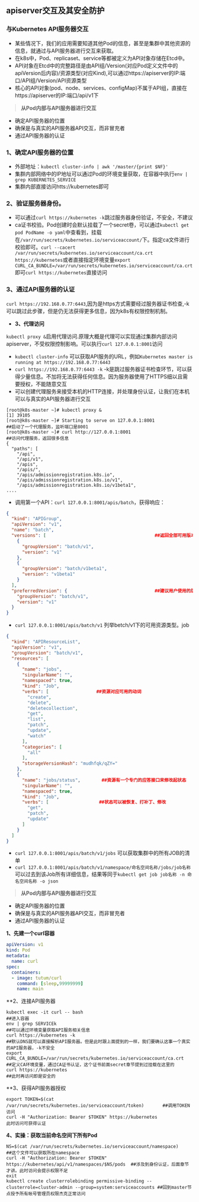 ## apiserver交互及其安全防护
### 与Kubernetes API服务器交互
- 某些情况下，我们的应用需要知道其他Pod的信息，甚至是集群中其他资源的信息，就通过与API服务器进行交互来获取。
- 在k8s中，Pod、replicaset、service等都被定义为API对象存储在Etcd中。
- API对象在Etcd中的完整路径是由API组/Version(对应Pod定义文件中的apiVersion后内容)/资源类型(对应Kind),可以通过https://apiserver的IP:端口/API组/Version/API资源类型
- 核心的API对象(pod、node、services、configMap)不属于API组，直接在https://apiserver的IP:端口/api/v1下

>**从Pod内部与API服务器进行交互**
- 确定API服务器的位置
- 确保是与真实的API服务器API交互，而非冒充者
- 通过API服务器的认证

### 1、确定API服务器的位置
- 外部地址：`kubectl cluster-info | awk '/master/{print $NF}'`
- 集群内部网络中的IP地址可以通过Pod的环境变量获取，在容器中执行`env | grep KUBERNETES_SERVICE`
- 集群内部直接访问htts://kubernetes即可
### 2、验证服务器身份。
- 可以通过`curl https://kubernetes -k`跳过服务器身份验证，不安全，不建议
- ca证书校验。Pod创建时会默认挂载了一个secret卷，可以通过`kubectl get pod PodName -o yaml`中查看到，挂载在`/var/run/secrets/kubernetes.io/serviceaccount/`下。指定ca文件进行校验即可。`curl --cacert /var/run/secrets/kubernetes.io/serviceaccount/ca.crt https://kubernetes`或者直接指定环境变量`export CURL_CA_BUNDLE=/var/run/secrets/kubernetes.io/serviceaccount/ca.crt`即可`curl https://kubernetes`直接访问
### 3、通过API服务器的认证 
`curl https://192.168.0.77:6443`,因为是https方式需要经过服务器证书检查,-k可以跳过此步骤，但是仍无法获得更多信息，因为k8s有权限控制机制。
- **3、代理访问**

`kubectl proxy &`启用代理访问.原理大概是代理可以实现通过集群内部访问apiserver，不受权限控制影响。可以执行`curl 127.0.0.1:8001`访问
- `kubectl cluster-info` 可以获取API服务的URL，例如`Kubernetes master is running at https://192.168.0.77:6443`
- `curl https://192.168.0.77:6443 -k` -k是跳过服务器证书检查环节，可以获得少量信息。不加将无法获得任何信息。因为服务器使用了HTTPS细以且需要授权，不能随意交互
- 可以创建代理服务来接受本机的HTTP连接，并处理身份认证，让我们在本机可以与真实的API服务器进行交互
```shell
[root@k8s-master ~]# kubectl proxy &
[1] 39105
[root@k8s-master ~]# Starting to serve on 127.0.0.1:8001                  ##启动了一个代理服务，监听端口是8001
[root@k8s-master ~]# curl http://127.0.0.1:8001                           ##访问代理服务，返回很多信息
{
  "paths": [
    "/api",
    "/api/v1",
    "/apis",
    "/apis/",
    "/apis/admissionregistration.k8s.io",
    "/apis/admissionregistration.k8s.io/v1",
    "/apis/admissionregistration.k8s.io/v1beta1",
....
```
- 调用第一个API：`curl 127.0.0.1:8001/apis/batch`，获得响应：
```json
{
  "kind": "APIGroup",
  "apiVersion": "v1",
  "name": "batch",
  "versions": [                                         ##返回全部可用版本
    {
      "groupVersion": "batch/v1",
      "version": "v1"
    },
    {
      "groupVersion": "batch/v1beta1",
      "version": "v1beta1"
    }
  ],
  "preferredVersion": {                                 ##建议用户使用的版本
    "groupVersion": "batch/v1",
    "version": "v1"
  }
}
```
- `curl 127.0.0.1:8001/apis/batch/v1` 列举betch/v1下的可用资源类型。job
```json
{
  "kind": "APIResourceList",
  "apiVersion": "v1",
  "groupVersion": "batch/v1",
  "resources": [
    {
      "name": "jobs",
      "singularName": "",
      "namespaced": true,
      "kind": "Job",
      "verbs": [                  ##资源对应可用的动词
        "create",
        "delete",
        "deletecollection",
        "get",
        "list",
        "patch",
        "update",
        "watch"
      ],
      "categories": [
        "all"
      ],
      "storageVersionHash": "mudhfqk/qZY="
    },
    {
      "name": "jobs/status",        ##资源有一个专门的应答接口来修改起状态
      "singularName": "",
      "namespaced": true,
      "kind": "Job",
      "verbs": [                   ##状态可以被恢复、打补丁、修改
        "get",
        "patch",
        "update"
      ]
    }
  ]
}
```
- `curl 127.0.0.1:8001/apis/batch/v1/jobs` 可以获取集群中的所有JOB的清单
- `curl 127.0.0.1:8001/apis/batch/v1/namespace/命名空间名称/jobs/job名称` 可以过去到该Job所有详细信息，结果等同于`kubectl get job job名称 -n 命名空间名称 -o json`

>**从Pod内部与API服务器进行交互**
- 确定API服务器的位置
- 确保是与真实的API服务器API交互，而非冒充者
- 通过API服务器的认证

**1、先建一个curl容器**
```yaml
apiVersion: v1
kind: Pod
metadata:
  name: curl
spec:
  containers:
  - image: tutum/curl
    command: [sleep,99999999]
    name: main
```
**2、连接API服务器
```shell
kubectl exec -it curl -- bash                                                 ##进入容器
env | grep SERVICEk                                                           ##可以通过环境变量获取API服务相关信息
curl https://kubernetes -k                                                    ##默认DNS就可以直接解析API服务器。但是此时跟上面提到的一样，我们要确认这事一个真实的API服务器，-k不安全
export CURL_CA_BUNDLE=/var/run/secrets/kubernetes.io/serviceaccount/ca.crt    ##定义CA环境变量，通过CA证书认证，这个证书前面secret章节提到过挂载在这里的
curl https://kubernetes                                                       ##此时再访问即是安全的
```
**3、获得API服务器授权
```shell
export TOKEN=$(cat /var/run/secrets/kubernetes.io/serviceaccount/token)       ##调用TOKEN访问
curl -H "Authorization: Bearer $TOKEN" https://kubernetes                     此时访问可获得认证
```
**4、实操：获取当前命名空间下所有Pod**
```shell
NS=$(cat /var/run/secrets/kubernetes.io/serviceaccount/namespace)                     ##这个文件可以获取所在namespace
curl -H "Authorization: Bearer $TOKEN" https://kubernetes/api/v1/namespaces/$NS/pods  ##涉及到身份认证，后面章节才讲。此时访问会提示权限不足
exit
kubectl create clusterrolebinding permissive-binding --clusterrole=cluster-admin --group=system:serviceaccounts ##回到master节点授予所有帐号管理员权限杰克正常访问
```
